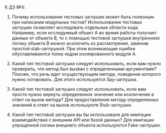 К ДЗ №4:
1) Почему использование тестовых заглушек может быть полезным при написании модульных тестов?
Использование тестовых заглушек позволяет исследовать отдельные области кода. Например, если исследуемый объект А во время работы получает данные от объекта В, то с помощью тестовой заглушки внутреннюю логику объекта В можно исключить из рассмотрения, заменив простой stab-заглушкой. При этом возникающие ошибки обуславливаются толко кодом изолированного модуля А.

2) Какой тип тестовой заглушки следует использовать, если вам нужно проверить, что метод был вызван с определенными аргументами?
Похоже, что речь идет осуществующем методе, поведение которого нужно логировать. Для этого используется Spy-заглушка.

3) Какой тип тестовой заглушки следует использовать, если вам просто нужно вернуть определенное значение или исключение в ответ на вызов метода?
Для предоставления методу определенных значений в ответ на вызов используютя Stub-заглушки.

4) Какой тип тестовой заглушки вы бы использовали для имитации  взаимодействия с внешним API или базой данных?
Для имитации упрощенной логики внешнего объекта используются Fake-заглушки.
